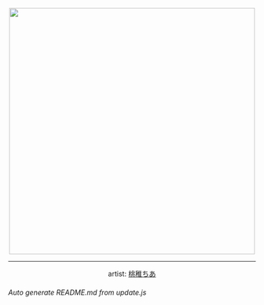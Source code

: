 
<p align="center">
  <img width="500" src="https://nekos.best/api/v2/neko/0711.png">
  <hr/>
  <center>
    artist: <a href="https://www.pixiv.net/en/artworks/92250862">桃稚ちあ</a>
  </center>
</p>


###### Auto generate README.md from update.js

